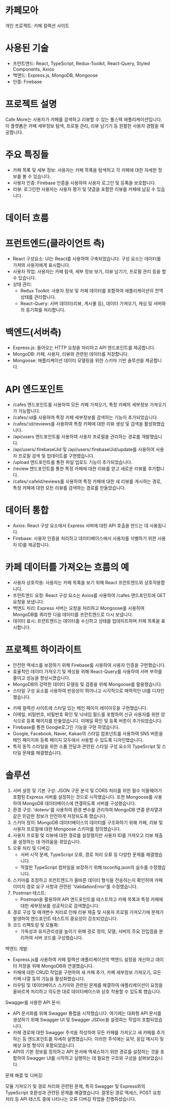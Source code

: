# 카페모아
개인 프로젝트: 카페 컬렉션 사이트

# 사용된 기술
- 프런트엔드: React, TypeScript, Redux-Toolkit, React-Query, Styled Components, Axios
- 백엔드: Express.js, MongoDB, Mongoose
- 인증: Firebase

# 프로젝트 설명
Cafe More는 사용자가 카페를 검색하고 리뷰할 수 있는 풀스택 애플리케이션입니다. 이 플랫폼은 카페 세부정보 탐색, 프로필 관리, 리뷰 남기기 등 원활한 사용자 경험을 제공합니다.

# 주요 특징들
- 카페 목록 및 세부 정보: 사용자는 카페 목록을 탐색하고 각 카페에 대한 자세한 정보를 볼 수 있습니다.
- 사용자 인증: Firebase 인증을 사용하여 사용자 로그인 및 등록을 보호합니다.
- 리뷰: 로그인한 사용자는 사용자 평가 및 댓글을 포함한 리뷰를 카페에 남길 수 있습니다.

# 데이터 흐름
# 프런트엔드(클라이언트 측)
- React 구성요소: UI는 React를 사용하여 구축되었습니다. 구성 요소는 데이터를 가져와 사용자에게 표시합니다.
- 사용자 작업: 사용자는 카페 탐색, 세부 정보 보기, 리뷰 남기기, 프로필 관리 등을 할 수 있습니다.
- 상태 관리:
   - Redux Toolkit: 사용자 정보 및 카페 데이터를 포함하여 애플리케이션의 전역 상태를 관리합니다.
   - React-Query: 서버 데이터(리뷰, 게시물 등), 데이터 가져오기, 캐싱 및 서버와의 동기화를 처리합니다.

# 백엔드(서버측)
- Express.js: 들어오는 HTTP 요청을 처리하고 API 엔드포인트를 제공합니다.
- MongoDB: 카페, 사용자, 리뷰와 관련된 데이터를 저장합니다.
- Mongoose: 애플리케이션 데이터 모델링을 위한 스키마 기반 솔루션을 제공합니다.

# API 엔드포인트
- /cafes 엔드포인트를 사용하여 모든 카페 가져오기, 특정 카페의 세부정보 가져오기가 가능합니다.
- /cafes/:id를 사용하여 특정 카페 세부정보를 검색하는 기능이 추가되었습니다.
- /cafes/:id/reviews를 사용하여 특정 카페에 대한 리뷰 생성 및 검색을 활성화했습니다.
- /api/users 엔드포인트를 사용하여 사용자 프로필을 관리하는 경로를 개발했습니다.
- /api/users/:firebaseUid 및 /api/users/:firebaseUid/update를 사용하여 사용자 프로필 검색 및 업데이트를 구현했습니다.
- /upload 엔드포인트를 통한 파일 업로드 기능이 추가되었습니다.
- /review 엔드포인트를 통한 특정 카페에 대한 리뷰를 얻고 새로운 리뷰를 추가합니다.
- /cafes/:cafeId/reviews를 사용하여 특정 카페에 대한 새 리뷰를 게시하는 경로, 특정 카페에 대한 모든 리뷰를 검색하는 경로를 만들었습니다.


# 데이터 통합
- Axios: React 구성 요소에서 Express 서버에 대한 API 호출을 만드는 데 사용됩니다.
- Firebase: 사용자 인증을 처리하고 데이터베이스에서 사용자를 식별하기 위한 사용자 ID를 제공합니다.
# 카페 데이터를 가져오는 흐름의 예
- 사용자 상호작용: 사용자는 카페 목록을 보기 위해 React 프런트엔드와 상호작용합니다.
- 프런트엔드 요청: React 구성 요소는 Axios를 사용하여 /cafes 엔드포인트에 GET 요청을 보냅니다.
- 백엔드 처리: Express 서버는 요청을 처리하고 Mongoose를 사용하여 MongoDB를 쿼리한 다음 데이터를 프런트엔드로 다시 보냅니다.
- 데이터 표시: 프런트엔드는 데이터를 수신하고 상태를 업데이트하며 카페 목록을 표시합니다.
# 프로젝트 하이라이트
- 안전한 액세스를 보장하기 위해 Firebase를 사용하여 사용자 인증을 구현했습니다.
- 효율적인 데이터 가져오기 및 캐싱을 위해 React-Query를 사용하여 서버 부하를 줄이고 성능을 향상시켰습니다.
- MongoDB의 강력한 데이터 모델링 및 검증을 위해 Mongoose를 활용했습니다.
- 스타일 구성 요소를 사용하여 반응성이 뛰어나고 시각적으로 매력적인 UI를 디자인했습니다.
+ 카페 컬렉션 사이트에 스타일 있는 메인 페이지 레이아웃을 구현했습니다.
+ 이메일, 비밀번호, 비밀번호 확인 및 닉네임 필드를 포함하여 신규 사용자를 위한 양식으로 등록 페이지를 만들었습니다. 이메일 확인 및 등록 버튼이 추가되었습니다.
+ Firebase를 통한 Google로그인 기능을 구현 하였습니다.
+ Google, Facebook, Naver, Kakao의 스타일 컴포넌트를 사용하여 SNS 버튼을 메인 페이지와 등록 페이지 모두에서 사용할 수 있도록 디자인했습니다.
+ 특히 동적 스타일을 위한 소품 전달과 관련된 스타일 구성 요소의 TypeScript 및 스타일 문제를 해결했습니다.

# 솔루션

1. 서버 설정 및 기본 구성: JSON 구문 분석 및 CORS 처리를 위한 필수 미들웨어가 포함된 Express 서버를 설정하는 것으로 시작했습니다. 또한 Mongoose를 사용하여 MongoDB 데이터베이스에 연결하도록 서버를 구성했습니다.
2. 환경 구성: 'dotenv'를 사용하여 환경 변수를 관리하여 MongoDB 연결 문자열과 같은 민감한 정보가 안전하게 저장되도록 했습니다.
3. 스키마 정의: MongoDB 데이터베이스의 데이터를 구조화하기 위해 카페, 리뷰 및 사용자 프로필에 대한 Mongoose 스키마를 정의했습니다.
4. 사용자 프로필 및 리뷰에 대한 경로를 설정했지만 사용자 ID를 가져오고 리뷰 제출을 설정하는 데 어려움을 겪었습니다.
5. 오류 처리 및 디버깅:
    * 서버 시작 문제, TypeScript 오류, 경로 처리 오류 등 다양한 문제를 해결했습니다.
    * 적절한 TypeScript 컴파일을 보장하기 위해 tsconfig.json의 실수를 수정했습니다.
6.  스키마를 조정하고 프런트엔드가 올바른 데이터 형식을 전송하는지 확인하여 카페 이미지 경로 요구 사항과 관련된 'ValidationError'를 수정했습니다.
7. Postman 테스트:
    * Postman을 활용하여 API 엔드포인트를 테스트하고 카페 목록과 특정 카페에 대한 세부정보를 성공적으로 검색했습니다.
8. 경로 구성 및 매개변수 처리로 인해 리뷰 제출 및 사용자 프로필 가져오기에 문제가 발생하여 엔드포인트 테스트의 중요성이 강조되었습니다.
9. 코드 리팩토링 및 모듈화:
    * 가독성과 유지관리성을 높이기 위해 경로 정의, 모델, 서버의 주요 진입점을 분리하여 서버 코드를 구성했습니다.


백엔드 개발:


- Express.js를 사용하여 카페 컬렉션 애플리케이션의 백엔드 설정을 개선하고 데이터 저장을 위해 MongoDB와 연결했습니다.
- 카페에 대한 CRUD 작업을 구현하여 새 카페 추가, 카페 세부정보 가져오기, 모든 카페 나열 등의 기능을 활성화했습니다.
- 라우팅 및 데이터베이스 스키마와 관련된 문제를 해결하여 애플리케이션이 요청을 올바르게 처리하고 의도한 대로 데이터베이스와 상호 작용할 수 있도록 했습니다.

Swagger를 사용한 API 문서:


- API 문서화를 위해 Swagger 통합을 시작했습니다. 여기에는 대화형 API 문서를 생성하기 위해 Swagger UI 및 Swagger JSDoc을 설정하는 작업이 포함되었습니다.
- 카페 경로에 대한 Swagger 주석을 작성하여 모든 카페를 가져오고 새 카페를 추가하는 등 엔드포인트를 자세히 설명했습니다. 이러한 주석에는 요약, 응답 메시지 및 예상 요청 형식이 포함되었습니다.
- API의 기본 정보를 정의하고 API 문서에 액세스하기 위한 경로를 설정하는 것을 포함하여 Swagger UI를 시작하고 실행하는 데 필요한 구조와 구성을 살펴보았습니다.

문제 해결 및 디버깅:

모듈 가져오기 및 경로 처리와 관련된 문제, 특히 Swagger 및 Express와의 TypeScript 호환성과 관련된 문제를 해결했습니다.
잘못된 경로 액세스, POST 요청 처리 등 API 테스트 중에 나타나는 오류 디버깅 작업을 진행하셨습니다.
